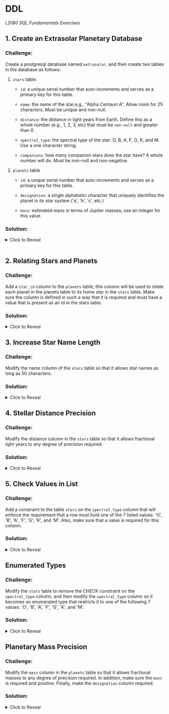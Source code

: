 # DDL
*LS180 SQL Fundamentals Exercises*

## 1. Create an Extrasolar Planetary Database

### Challenge:

Create a postgresql database named `extrasolar`, and then create two tables in the database as follows:

1. `stars` table:

    - `id`: a unique serial number that auto-increments and serves as a primary key for this table.
    
    - `name`: the name of the star,e,g., "Alpha Centauri A". Allow room for 25 characters. Must be unique and non-null.
    
    - `distance`: the distance in light years from Earth. Define this as a whole number (e.g., 1, 2, 3, etc) that must be `non-null` and greater than 0.
    
    - `spectral_type`: the spectral type of the star: O, B, A, F, G, K, and M. Use a one character string.
    
    - `companions`: how many companion stars does the star have? A whole number will do. Must be non-null and non-negative.

2. `planets` table

    - `id`: a unique serial number that auto-increments and serves as a primary key for this table.
    
    - `designation`: a single alphabetic character that uniquely identifies the planet in its star system ('a', 'b', 'c', etc.)
    
    - `mass`: estimated mass in terms of Jupiter masses; use an integer for this value.

### Solution:

<details><summary>Click to Reveal</summary>

```sql
CREATE DATABASE extrasolar;

CREATE TABLE stars (
    id serial PRIMARY KEY,
    name varchar(25) UNIQUE NOT NULL,
    distance integer NOT NULL CHECK (distance > 0),
    spectral_type VARCHAR(1), 
    companions integer NOT NULL CHECK (companions >= 0)
);

CREATE TABLE planets (
    id serial PRIMARY KEY,
    designation varchar(1) UNIQUE,
    mass integer
);
```
</details>

<br>

## 2. Relating Stars and Planets

### Challenge:

Add a `star_id` column to the `planets` table; this column will be used to relate each planet in the planets table to its home star in the `stars` table. Make sure the column is defined in such a way that it is required and must have a value that is present as an id in the stars table.

### Solution:

<details><summary>Click to Reveal</summary>

```sql
ALTER TABLE planets 
ADD COLUMN star_id integer NOT NULL REFERENCES stars (id);
```
</details>

## 3. Increase Star Name Length

### Challenge:

Modify the name column of the `stars` table so that it allows star names as long as 50 characters.

### Solution:

<details><summary>Click to Reveal</summary>

```sql
ALTER TABLE stars 
ALTER COLUMN name TYPE varchar(50);
```
</details>

## 4. Stellar Distance Precision

### Challenge:

Modify the distance column in the `stars` table so that it allows fractional light years to any degree of precision required.

### Solution:

<details><summary>Click to Reveal</summary>

```sql
ALTER TABLE stars
ALTER COLUMN distance TYPE numeric;
```
</details>

## 5. Check Values in List

### Challenge:

Add a constraint to the table `stars` on the `spectral_type` column that will enforce the requirement that a row must hold one of the 7 listed values: 'O', 'B', 'A', 'F', 'G', 'K', and 'M'. Also, make sure that a value is required for this column.

### Solution:

<details><summary>Click to Reveal</summary>

```sql
ALTER TABLE stars
ALTER COLUMN spectral_type SET NOT NULL,
ADD CONSTRAINT spectral_type_check CHECK (spectral_type IN ('O', 'B', 'A', 'F', 'G', 'K', 'M'));
```
</details>

## Enumerated Types

### Challenge:

Modify the `stars` table to remove the CHECK constraint on the `spectral_type` column, and then modify the `spectral_type` column so it becomes an enumerated type that restricts it to one of the following 7 values: 'O', 'B', 'A', 'F', 'G', 'K', and 'M'.

### Solution:

<details><summary>Click to Reveal</summary>

```sql
CREATE TYPE spectral_type_enum AS ENUM ('O', 'B', 'A', 'F', 'G', 'K', 'M');

ALTER TABLE stars
DROP CONSTRAINT spectral_type_check;

ALTER TABLE stars
ALTER COLUMN spectral_type TYPE spectral_type_enum
                           USING spectral_type::spectral_type_enum;
```
</details>

## Planetary Mass Precision

### Challenge:

Modify the `mass` column in the `planets` table so that it allows fractional masses to any degree of precision required. 
In addition, make sure the `mass` is required and positive. Finally, make the `designation` column required.

### Solution:

<details><summary>Click to Reveal</summary>

```sql
ALTER TABLE planets
ALTER COLUMN mass SET NOT NULL,
ALTER COLUMN mass TYPE numeric,
ADD CHECK (mass > 0);

ALTER TABLE planets
ALTER COLUMN designation SET NOT NULL;
```
</details>